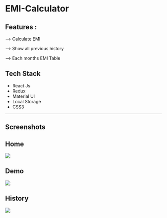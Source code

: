 # EMI-Calculator

 ## Features :
  <p>--> Calculate EMI</p>
  <p> --> Show all previous history</p>
  <p> --> Each months EMI Table</p>

  
## Tech Stack    


- React Js
- Redux
- Material UI
- Local Storage
- CSS3
<hr>


## Screenshots

## Home


<img src="https://user-images.githubusercontent.com/107308031/200562701-827afdd2-e019-41bd-b6b6-02328f83d783.png" />

## Demo
<img src="https://user-images.githubusercontent.com/107308031/200562906-6205a21e-ed0a-4e01-8f4e-ed2368e946e3.png" />

## History

<img src="https://user-images.githubusercontent.com/107308031/200563094-65000628-2d0b-461a-bf53-c5d6af09bd92.png" />


